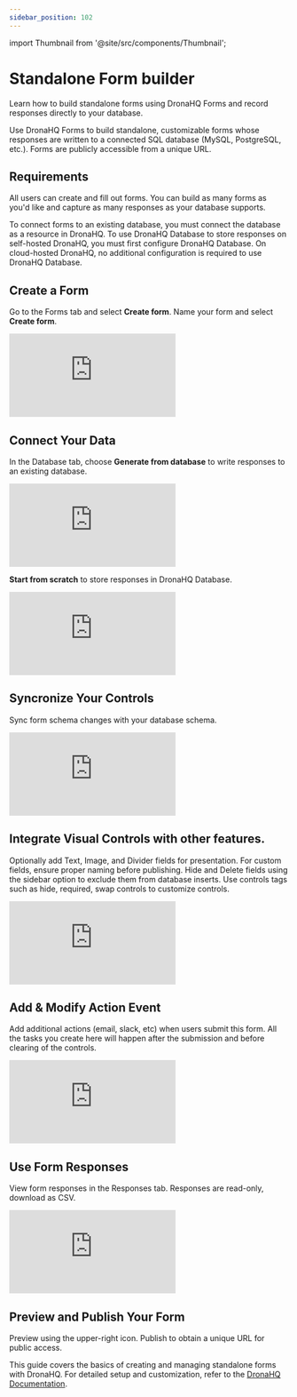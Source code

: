 ```yaml
---
sidebar_position: 102
---
```


import Thumbnail from '@site/src/components/Thumbnail';

# Standalone Form builder
Learn how to build standalone forms using DronaHQ Forms and record responses directly to your database.

Use DronaHQ Forms to build standalone, customizable forms whose responses are written to a connected SQL database (MySQL, PostgreSQL, etc.). Forms are publicly accessible from a unique URL.

## Requirements
All users can create and fill out forms. You can build as many forms as you'd like and capture as many responses as your database supports.

To connect forms to an existing database, you must connect the database as a resource in DronaHQ. To use DronaHQ Database to store responses on self-hosted DronaHQ, you must first configure DronaHQ Database. On cloud-hosted DronaHQ, no additional configuration is required to use DronaHQ Database.

## Create a Form
Go to the Forms tab and select **Create form**. Name your form and select **Create form**.
<div style={{ position: 'relative', paddingBottom: 'calc(46.33333333333333% + 41px)', height: 0 }}> 
   <iframe 
      src="https://demo.arcade.software/ONlr8PLr0nOKkyYaiJTk?embed&show_copy_link=true" 
      frameBorder="0"
      loading="lazy"
      allowFullScreen
      style={{ position: 'absolute', top: 0, left: 0, width: '100%', height: '100%', colorScheme: 'light' }}
      webkitallowfullscreen
      mozallowfullscreen >
   </iframe>
</div>

## Connect Your Data

In the Database tab, choose **Generate from database** to write responses to an existing database.
<div style={{ position: 'relative', paddingBottom: 'calc(46.33333333333333% + 41px)', height: 0 }}> 
   <iframe 
      src="https://demo.arcade.software/lnW22CJpyoCvCdlxrFas?embed&show_copy_link=true"       
      frameBorder="0"
      loading="lazy"
      allowFullScreen
      style={{ position: 'absolute', top: 0, left: 0, width: '100%', height: '100%', colorScheme: 'light' }}
      webkitallowfullscreen
      mozallowfullscreen >
   </iframe>
</div>


**Start from scratch** to store responses in DronaHQ Database.
<div style={{ position: 'relative', paddingBottom: 'calc(46.33333333333333% + 41px)', height: 0 }}> 
   <iframe 
      src="https://demo.arcade.software/tKm1w4eaTcvkueMQsS8B?embed&show_copy_link=true" 
      frameBorder="0"
      loading="lazy"
      allowFullScreen
      style={{ position: 'absolute', top: 0, left: 0, width: '100%', height: '100%', colorScheme: 'light' }}
      webkitallowfullscreen
      mozallowfullscreen >
   </iframe>
</div>

## Syncronize Your Controls
Sync form schema changes with your database schema.
<div style={{ position: 'relative', paddingBottom: 'calc(46.33333333333333% + 41px)', height: 0 }}> 
   <iframe 
      src="https://demo.arcade.software/9GVRGOfhdhLTT6kG5cLo?embed&show_copy_link=true" 
      frameBorder="0"
      loading="lazy"
      allowFullScreen
      style={{ position: 'absolute', top: 0, left: 0, width: '100%', height: '100%', colorScheme: 'light' }}
      webkitallowfullscreen
      mozallowfullscreen >
   </iframe>
</div>

## Integrate Visual Controls with other features.
Optionally add Text, Image, and Divider fields for presentation. For custom fields, ensure proper naming before publishing.
Hide and Delete fields using the sidebar option to exclude them from database inserts. Use controls tags such as hide, required, swap controls to customize controls.
<div style={{ position: 'relative', paddingBottom: 'calc(46.33333333333333% + 41px)', height: 0 }}> 
   <iframe 
      src="https://demo.arcade.software/qy7ieAtwROtjLgmx2y6g?embed&show_copy_link=true" 
      frameBorder="0"
      loading="lazy"
      allowFullScreen
      style={{ position: 'absolute', top: 0, left: 0, width: '100%', height: '100%', colorScheme: 'light' }}
      webkitallowfullscreen
      mozallowfullscreen >
   </iframe>
</div>


## Add & Modify Action Event
Add additional actions (email, slack, etc) when users submit this form. All the tasks you create here will happen after the submission and before clearing of the controls.
<div style={{ position: 'relative', paddingBottom: 'calc(46.33333333333333% + 41px)', height: 0 }}> 
   <iframe 
      src="https://demo.arcade.software/epJrl5uK5JnX58q2PP5V?embed&show_copy_link=true" 
      frameBorder="0"
      loading="lazy"
      allowFullScreen
      style={{ position: 'absolute', top: 0, left: 0, width: '100%', height: '100%', colorScheme: 'light' }}
      webkitallowfullscreen
      mozallowfullscreen >
   </iframe>
</div>

## Use Form Responses
View form responses in the Responses tab. Responses are read-only, download as CSV.
<div style={{ position: 'relative', paddingBottom: 'calc(46.33333333333333% + 41px)', height: 0 }}> 
   <iframe 
      src="https://demo.arcade.software/NGrsTkcWzTaGY2BtwFv9?embed&show_copy_link=true" 
      frameBorder="0"
      loading="lazy"
      allowFullScreen
      style={{ position: 'absolute', top: 0, left: 0, width: '100%', height: '100%', colorScheme: 'light' }}
      webkitallowfullscreen
      mozallowfullscreen >
   </iframe>
</div>

## Preview and Publish Your Form
Preview using the upper-right icon. Publish to obtain a unique URL for public access.


This guide covers the basics of creating and managing standalone forms with DronaHQ. For detailed setup and customization, refer to the [DronaHQ Documentation](https://docs.DronaHQ.com/).
